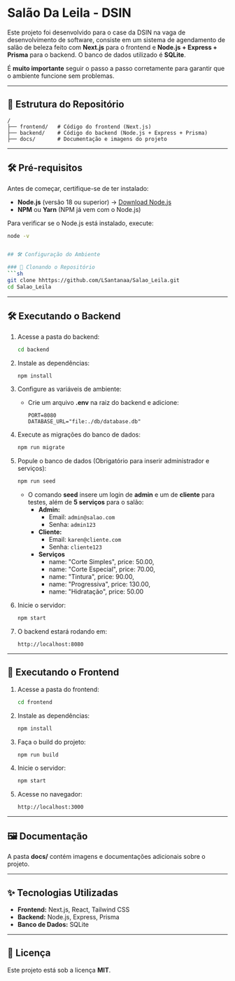 # Salão Da Leila - DSIN

Este projeto foi desenvolvido para o case da DSIN na vaga de desenvolvimento de software, consiste em um sistema de agendamento de salão de beleza
feito com **Next.js** para o frontend e **Node.js + Express + Prisma** para o backend. O banco de dados utilizado é **SQLite**.

É **muito importante** seguir o passo a passo corretamente para garantir que o ambiente funcione sem problemas.

---

## 📁 Estrutura do Repositório

```
/
├── frontend/   # Código do frontend (Next.js)
├── backend/    # Código do backend (Node.js + Express + Prisma)
├── docs/       # Documentação e imagens do projeto
```

---

## 🛠️ Pré-requisitos

Antes de começar, certifique-se de ter instalado:

- **Node.js** (versão 18 ou superior) → [Download Node.js](https://nodejs.org/)
- **NPM** ou **Yarn** (NPM já vem com o Node.js)

Para verificar se o Node.js está instalado, execute:
```sh
node -v


## 🛠️ Configuração do Ambiente

### 🔽 Clonando o Repositório
```sh
git clone hhttps://github.com/LSantanaa/Salao_Leila.git
cd Salao_Leila
```

---

## 🛠️ Executando o Backend

1. Acesse a pasta do backend:
   ```sh
   cd backend
   ```
2. Instale as dependências:
   ```sh
   npm install
   ```
3. Configure as variáveis de ambiente:
   - Crie um arquivo **.env** na raiz do backend e adicione:
     ```env
     PORT=8080
     DATABASE_URL="file:./db/database.db"
     ```
4. Execute as migrações do banco de dados:
   ```sh
   npm run migrate
   ```
5. Popule o banco de dados (Obrigatório para inserir administrador e serviços):
   ```sh
   npm run seed
   ```
   - O comando **seed** insere um login de **admin** e um de **cliente** para testes, além de **5 serviços** para o salão:
     - **Admin:**
       - Email: `admin@salao.com`
       - Senha: `admin123`
     - **Cliente:**
       - Email: `karen@cliente.com`
       - Senha: `cliente123`
     - **Serviços**
       - name: "Corte Simples", price: 50.00,
       - name: "Corte Especial", price: 70.00,
       - name: "Tintura", price: 90.00,
       - name: "Progressiva", price: 130.00,
       - name: "Hidratação", price: 50.00
        
6. Inicie o servidor:
   ```sh
   npm start
   ```
7. O backend estará rodando em:
   ```
   http://localhost:8080
   ```

---

## 🚀 Executando o Frontend

1. Acesse a pasta do frontend:
   ```sh
   cd frontend
   ```
2. Instale as dependências:
   ```sh
   npm install
   ```
3. Faça o build do projeto:
   ```sh
   npm run build
   ```
4. Inicie o servidor:
   ```sh
   npm start
   ```
5. Acesse no navegador:
   ```
   http://localhost:3000
   ```

---

## 🖼️ Documentação

A pasta **docs/** contém imagens e documentações adicionais sobre o projeto.

---

## ✨ Tecnologias Utilizadas

- **Frontend:** Next.js, React, Tailwind CSS
- **Backend:** Node.js, Express, Prisma
- **Banco de Dados:** SQLite

---

## 📜 Licença

Este projeto está sob a licença **MIT**.

